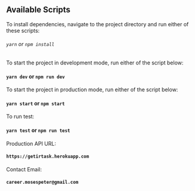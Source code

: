 ## Available Scripts

To install dependencies, navigate to the project directory and run either of these scripts:

###### `yarn` or `npm install`

To start the project in development mode, run either of the script below:

#### `yarn dev` or `npm run dev`

To start the project in production mode, run either of the script below:

#### `yarn start` or `npm start`

To run test:

#### `yarn test` or `npm run test`

Production API URL:

#### `https://getirtask.herokuapp.com`

Contact Email:

#### `career.mosespeter@gmail.com`

